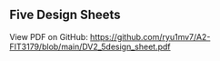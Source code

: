 ## Five Design Sheets
View PDF on GitHub: https://github.com/ryu1mv7/A2-FIT3179/blob/main/DV2_5design_sheet.pdf


